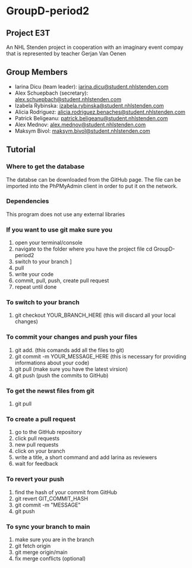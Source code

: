 # GroupD-period2
## Project E3T

An NHL Stenden project in cooperation with an imaginary event compay that is represented by teacher Gerjan Van Oenen

## Group Members 
* Iarina Dicu (team leader): iarina.dicu@student.nhlstenden.com
* Alex Schuepbach (secretary): alex.schuepbach@student.nhlstenden.com
* Izabela Rybinska: izabela.rybinska@student.nhlstenden.com
* Alicia Rodriguez: alicia.rodriguez.benaches@student.nhlstenden.com
* Patrick Beligeanu: patrick.beligeanu@student.nhlstenden.com
* Alex Mednov: alex.mednov@student.nhlstenden.com
* Maksym Bivol: maksym.bivol@student.nhlstenden.com

## Tutorial
### Where to get the database
The databse can be downloaded from the GitHub page. The file can be imported into the PhPMyAdmin client in order to put it on the network.

### Dependencies 
This program does not use any external libraries 

### If you want to use git make sure you
1. open your terminal/console
2. navigate to the folder where you have the project file cd GroupD-period2
3. switch to your branch ]
4. pull
5. write your code 
6. commit, pull, push, create pull request
7. repeat until done 

### To switch to your branch 
1. git checkout YOUR_BRANCH_HERE (this will discard all your local changes)

### To commit your changes and push your files 
1. git add. (this comands add all the files to git)
2. git commit -m YOUR_MESSAGE_HERE (this is necessary for providing informations about your code)
3. git pull (make sure you have the latest virsion)
4. git push (push the commits to GitHub)

### To get the newst files from git
1. git pull

### To create a pull request 
1. go to the GitHub repository 
2. click pull requests
3. new pull requests 
4. click on your branch 
5. write a title, a short command and add Iarina as reviewers 
6. wait for feedback

### To revert your push
1. find the hash of your commit from GitHub
2. git revert GIT_COMMIT_HASH
3. git commit -m "MESSAGE"
4. git push

### To sync your branch to main
1. make sure you are in the branch 
2. git fetch origin
3. git merge origin/main
4. fix merge conflicts (optional) 

